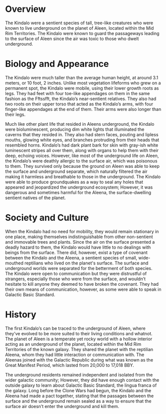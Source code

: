 # Overview

The Kindalo were a sentient species of tall, tree-like creatures who were known to live underground on the planet of Aleen, located within the Mid Rim Territories.
The Kindalo were known to guard the passageways leading to the surface of Aleen since the air was toxic to those who dwelt underground.

# Biology and Appearance

The Kindalo were much taller than the average human height, at around 3.1 meters, or 10 foot, 2 inches.
Unlike most vegetation lifeforms who grew on a permanent spot, the Kindalo were mobile, using their lower growth roots as legs.
They had feet with four toe-like appendages on them in the same fashion as the Fftssfft, the Kindalo’s near-sentient relatives.
They also had two roots on their upper torso that acted as the Kindalo’s arms, with four finger-like appendages at the end of them.
Their arms were also longer than their legs.

Much like other plant life that resided in Aleens underground, the Kindalo were bioluminescent, producing dim white lights that illuminated the caverns that they resided in.
They also had stern faces, pouting and lipless mouths, glowing white eyes, and branches protruding from their heads that resembled horns.
Kindalo’s had dark plant bark for skin with gray-ish white luminescent stripes all over them, along with organs to help them with their deep, echoing voices.
However, like most of the underground life on Aleen, the Kindalo’s were deathly allergic to the surface air, which was poisonous to them.
They survived only because the ground on Aleen was able to keep the surface and underground separate, which naturally filtered the air making it harmless and breathable to those in the underground.
The Kindalo were able to produce groundquakes as a way to seal any holes that appeared and jeopardized the underground ecosystem; However, it was dangerous and sometimes harmful for the Aleena, the surface-dwelling sentient natives of the planet.

# Society and Culture

When the Kindalo had no need for mobility, they would remain stationary in one place, making themselves indistinguishable from other non-sentient and immovable trees and plants.
Since the air on the surface presented a deadly hazard to them, the Kindalo would have little to no dealings with beings from the surface.
There did, however, exist a type of covenant between the Kindalo and the Aleena, a sentient species of small, wide-mouthed reptilians who lived on the planet's surface.
The surface and underground worlds were separated for the betterment of both species.
The Kindalo were open to communication but they were distrustful of strangers, especially those who were from the surface, and wouldn’t hesitate to kill anyone they deemed to have broken the covenant.
They had their own means of communication, however, as some were able to speak in Galactic Basic Standard.

# History

The first Kindalo’s can be traced to the underground of Aleen, where they’ve evolved to be more suited to their living conditions and whatnot.
The planet of Aleen is a temperate yet rocky world with a hollow interior acting as an underground of the planet, located within the Mid Rim Territories of the known galaxy.
They shared the planet with the reptilian Aleena, whom they had little interaction or communication with.
The Aleenas joined with the Galactic Republic during what was known as the Great Manifest Period, which lasted from 20,000 to 17,018 BBY.

The underground residents remained independent and isolated from the wider galactic community; However, they did have enough contact with the outside galaxy to learn about Galactic Basic Standard, the lingua franca of the galaxy.
Long before the Clone Wars had begun, the Kindalo and the Aleena had made a pact together, stating that the passages between the surface and the underground remain sealed as a way to ensure that the surface air doesn’t enter the underground and kill them.
